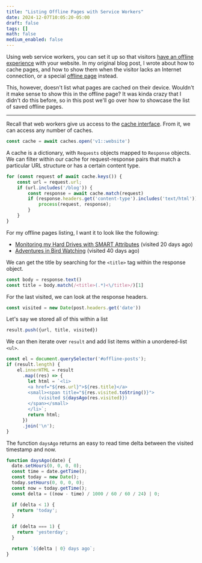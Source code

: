 ```yaml
---
title: "Listing Offline Pages with Service Workers"
date: 2024-12-07T10:05:20-05:00
draft: false
tags: []
math: false
medium_enabled: false
---
```


Using web service workers, you can set it up so that visitors [have an offline experience](/blog/2015-11-14-service-workers/) with your website. In my original blog post, I wrote about how to cache pages, and how to show them when the visitor lacks an Internet connection, or a special [offline page](/offline) instead.

This, however, doesn't list what pages are cached on their device. Wouldn't it make sense to show this in the offline page?  It was kinda crazy that I didn't do this before, so in this post we'll go over how to showcase the list of saved offline pages.

---

Recall that web workers give us access to the [cache interface](https://developer.mozilla.org/en-US/docs/Web/API/Cache). From it, we can access any number of caches.

```javascript
const cache = await caches.open('v1::website')
```

A cache is a dictionary, with `Requests` objects mapped to `Response` objects. We can filter within our cache for request-response pairs that match a particular URL structure or has a certain content type.

```javascript
for (const request of await cache.keys()) {
    const url = request.url;
    if (url.includes('/blog')) {
        const response = await cache.match(request)
        if (response.headers.get('content-type').includes('text/html')) {
            process(request, response);
        }
    }
}
```

For my offline pages listing, I want it to look like the following:

- [Monitoring my Hard Drives with SMART Attributes](/blog/monitoring-disks-smartattributes/) (visited 20 days ago)
- [Adventures in Bird Watching](/blog/adventures-in-bird-watching) (visited 40 days ago)

We can get the title by searching for the `<title>` tag within the response object.

```javascript
const body = response.text()
const title = body.match(/<title>(.*)<\/title>/)[1]
```

For the last visited, we can look at the response headers.

```javascript
const visited = new Date(post.headers.get('date'))
```

Let's say we stored all of this within a list

```javascript
result.push({url, title, visited})
```

We can then iterate over `result` and add list items within a unordered-list `<ul>`.

```javascript
const el = document.querySelector('#offline-posts');
if (result.length) {
	el.innerHTML = result
      .map((res) => {
        let html = `<li>
        <a href="${res.url}">${res.title}</a>
        <small><span title="${res.visited.toString()}">
            (visited ${daysAgo(res.visited)})
        </span></small>
        </li>`;
        return html;
      })
      .join('\n');
}
```

The function `daysAgo` returns an easy to read time delta between the visited timestamp and now.

```javascript
function daysAgo(date) {
  date.setHours(0, 0, 0, 0);
  const time = date.getTime();
  const today = new Date();
  today.setHours(0, 0, 0, 0);
  const now = today.getTime();
  const delta = ((now - time) / 1000 / 60 / 60 / 24) | 0;

  if (delta < 1) {
    return 'today';
  }

  if (delta === 1) {
    return 'yesterday';
  }

  return `${delta | 0} days ago`;
}
```



